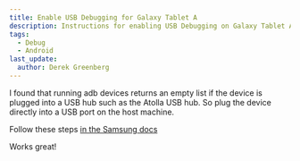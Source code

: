 ```yaml
---
title: Enable USB Debugging for Galaxy Tablet A
description: Instructions for enabling USB Debugging on Galaxy Tablet A
tags:
  - Debug
  - Android
last_update:
  author: Derek Greenberg
---
```


I found that running adb devices returns an empty list if the device is plugged into a USB hub such as the Atolla USB hub. So plug the device directly into a USB port on the host machine.

Follow these steps [in the Samsung docs](https://www.samsung.com/uk/support/mobile-devices/how-do-i-turn-on-the-developer-options-menu-on-my-samsung-galaxy-device/)

Works great!

